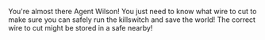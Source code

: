 You're almost there Agent Wilson! You just need to know what wire to cut to make sure you 
can safely run the killswitch and save the world! The correct wire to cut might be stored in 
a safe nearby!
